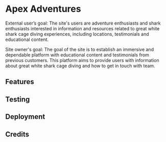 # Apex Adventures

External user’s goal:
The site's users are adventure enthusiasts and shark enthusiasts interested in information and resources related to great white shark cage diving experiences, including locations, testimonials and educational content.

Site owner's goal:
The goal of the site is to establish an immersive and dependable platform with educational content and testimonials from previous customers. This platform aims to provide users with information about great white shark cage diving and how to get in touch with team.

## Features

## Testing

## Deployment

## Credits